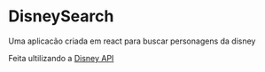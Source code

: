 # DisneySearch

Uma aplicacão criada em react para buscar personagens da disney

Feita ultilizando a <a href="https://disneyapi.dev/">Disney API</a>
